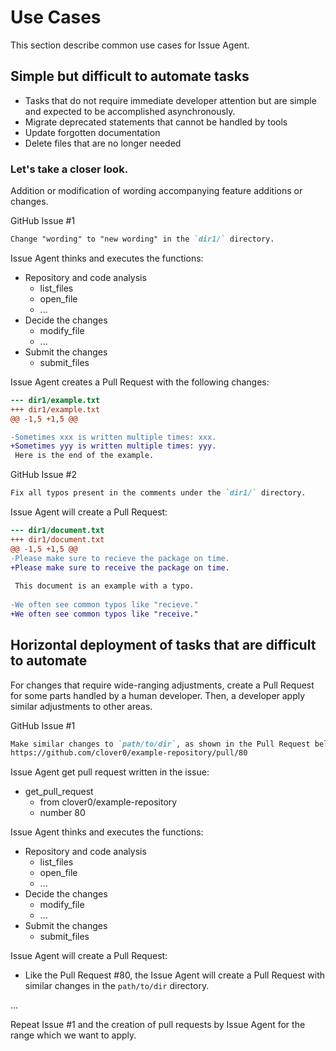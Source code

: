 # Use Cases

This section describe common use cases for Issue Agent.


## Simple but difficult to automate tasks

- Tasks that do not require immediate developer attention but are simple and expected to be accomplished asynchronously.
- Migrate deprecated statements that cannot be handled by tools
- Update forgotten documentation
- Delete files that are no longer needed


### Let's take a closer look.

Addition or modification of wording accompanying feature additions or changes.

GitHub Issue #1

```markdown
Change "wording" to "new wording" in the `dir1/` directory.
```

Issue Agent thinks and executes the functions:

- Repository and code analysis
    - list_files
    - open_file
    - ...
- Decide the changes
    - modify_file
    - ...
- Submit the changes
    - submit_files

Issue Agent creates a Pull Request with the following changes:

```diff
--- dir1/example.txt
+++ dir1/example.txt
@@ -1,5 +1,5 @@

-Sometimes xxx is written multiple times: xxx.
+Sometimes yyy is written multiple times: yyy.
 Here is the end of the example.
```

GitHub Issue #2

```markdown
Fix all typos present in the comments under the `dir1/` directory.
```

Issue Agent will create a Pull Request:

```diff
--- dir1/document.txt
+++ dir1/document.txt
@@ -1,5 +1,5 @@
-Please make sure to recieve the package on time.
+Please make sure to receive the package on time.
 
 This document is an example with a typo.
 
-We often see common typos like "recieve."
+We often see common typos like "receive."
```


## Horizontal deployment of tasks that are difficult to automate

For changes that require wide-ranging adjustments,
create a Pull Request for some parts handled by a human developer.
Then, a developer apply similar adjustments to other areas.

GitHub Issue #1

```markdown
Make similar changes to `path/to/dir`, as shown in the Pull Request below.
https://github.com/clover0/example-repository/pull/80
```

Issue Agent get pull request written in the issue:

- get_pull_request
    - from clover0/example-repository
    - number 80

Issue Agent thinks and executes the functions:

- Repository and code analysis
    - list_files
    - open_file
    - ...
- Decide the changes
    - modify_file
    - ...
- Submit the changes
    - submit_files

Issue Agent will create a Pull Request:

- Like the Pull Request #80, the Issue Agent will create a Pull Request with similar changes in the `path/to/dir`
  directory.

...

Repeat Issue #1 and the creation of pull requests by Issue Agent for the range which we want to apply.
